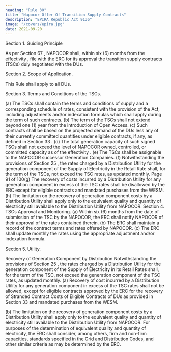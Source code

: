```yaml
---
heading: "Rule 30"
title: "Napocor Offer Of Transition Supply Contracts"
description: "EPIRA Republic Act 9136"
image: "/covers/epira.jpg"
date: 2021-09-20
---
```



Section 1. Guiding Principle

As per Section 67 , NAPOCOR shall, within six (6) months from the
effectivity , file with the ERC for its approval the transition supply
contracts (TSCs) duly negotiated with the DUs.

Section 2. Scope of Application.

This Rule shall apply to all DUs.

Section 3. Terms and Conditions of the TSCs.

(a) The TSCs shall contain the terms and conditions of supply and a
corresponding schedule of rates, consistent with the provision of the
Act, including adjustments and/or indexation formulas which shall
apply during the term of such contracts.
(b) The term of the TSCs shall not extend beyond one (1) year from the
introduction of Open Access.
(c) Such contracts shall be based on the projected demand of the
DUs less any of their currently committed quantities
under eligible contracts, if any, as defined in Section 33 .
(d) The total generation capacity of such signed TSCs shall not exceed the
level of NAPOCOR owned, controlled, or committed capacity as of the
effectivity .
(e) The TSCs shall be assignable to the NAPOCOR successor Generation
Companies.
(f) Notwithstanding the provisions of Section 25 , the rates
charged by a Distribution Utility for the generation component of the
Supply of Electricity in the Retail Rate shall, for the term of the TSCs,
not exceed the TSC rates, as updated monthly.
Page 91 of 100(g) The recovery of costs incurred by a Distribution Utility for any
generation component in excess of the TSC rates shall be disallowed
by the ERC except for eligible contracts and mandated purchases
from the WESM.
(h) The limitation on the recovery of generation component costs by a
Distribution Utility shall apply only to the equivalent quality and
quantity of electricity still available to the Distribution Utility from
NAPOCOR.
Section 4. TSCs Approval and Monitoring.
(a) Within six (6) months from the date of submission of the TSC by the
NAPOCOR, the ERC shall notify NAPOCOR of their approval of the rates contained
therein.
(b) The ERC shall maintain a record of the contract terms and rates
offered by NAPOCOR.
(c) The ERC shall update monthly the rates using the appropriate
adjustment and/or indexation formula.

Section 5. Utility.

Recovery of Generation Component by Distribution
Notwithstanding the provisions of Section 25 , the rates charged
by a Distribution Utility for the generation component of the Supply of
Electricity in its Retail Rates shall, for the term of the TSC, not exceed the
generation component of the TSC rates, as updated monthly.
(a) Recovery of cost incurred by a Distribution Utility for any generation
component in excess of the TSC rates shall not be allowed, except for
eligible contracts approved by the ERC for the recovery of Stranded
Contract Costs of Eligible Contracts of DUs as
provided in Section 33  and mandated purchases from the
WESM.

(b) The limitation on the recovery of generation component costs by a
Distribution Utility shall apply only to the equivalent quality and
quantity of electricity still available to the Distribution Utility from
NAPOCOR. For purposes of the determination of equivalent quality and
quantity of electricity, the ERC shall consider, among others, firm and
non-firm capacities, standards specified in the Grid and Distribution
Codes, and other similar criteria as may be determined by the ERC.


